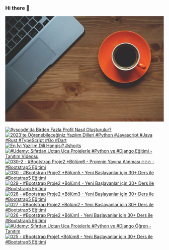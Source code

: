 ### Hi there 👋
![Alt text](img/cup-of-coffee-g9a0169d70_640.jpg)

<!-- BEGIN YOUTUBE-CARDS -->
[![#vscode'da Birden Fazla Profil Nasıl Oluşturulur?](https://ytcards.demolab.com/?id=GwbllU6ONJY&title=%23vscode%27da+Birden+Fazla+Profil+Nas%C4%B1l+Olu%C5%9Fturulur%3F&lang=en&timestamp=1678634587&background_color=%230d1117&title_color=%23ffffff&stats_color=%23dedede&width=250&border_radius=5 "#vscode'da Birden Fazla Profil Nasıl Oluşturulur?")](https://www.youtube.com/watch?v=GwbllU6ONJY)
[![2023'te Öğrenebileceğiniz Yazılım Dilleri #Python #Javascript #Java #Rust #TypeScript #Go #Dart](https://ytcards.demolab.com/?id=rdvud0WObpk&title=2023%27te+%C3%96%C4%9Frenebilece%C4%9Finiz+Yaz%C4%B1l%C4%B1m+Dilleri+%23Python+%23Javascript+%23Java+%23Rust+%23TypeScript+%23Go+%23Dart&lang=en&timestamp=1673957961&background_color=%230d1117&title_color=%23ffffff&stats_color=%23dedede&width=250&border_radius=5 "2023'te Öğrenebileceğiniz Yazılım Dilleri #Python #Javascript #Java #Rust #TypeScript #Go #Dart")](https://www.youtube.com/watch?v=rdvud0WObpk)
[![En İyi Yazılım Dili Hangisi? #shorts](https://ytcards.demolab.com/?id=MvGiiZLgnQw&title=En+%C4%B0yi+Yaz%C4%B1l%C4%B1m+Dili+Hangisi%3F+%23shorts&lang=en&timestamp=1673708221&background_color=%230d1117&title_color=%23ffffff&stats_color=%23dedede&width=250&border_radius=5 "En İyi Yazılım Dili Hangisi? #shorts")](https://www.youtube.com/watch?v=MvGiiZLgnQw)
[![#Udemy: Sıfırdan Uçtan Uca Projelerle #Python ve #Django Eğitimi - Tanıtım Videosu](https://ytcards.demolab.com/?id=NzFODtPghRU&title=%23Udemy%3A+S%C4%B1f%C4%B1rdan+U%C3%A7tan+Uca+Projelerle+%23Python+ve+%23Django+E%C4%9Fitimi+-+Tan%C4%B1t%C4%B1m+Videosu&lang=en&timestamp=1671984010&background_color=%230d1117&title_color=%23ffffff&stats_color=%23dedede&width=250&border_radius=5 "#Udemy: Sıfırdan Uçtan Uca Projelerle #Python ve #Django Eğitimi - Tanıtım Videosu")](https://www.youtube.com/watch?v=NzFODtPghRU)
[![030-2 - #Bootstrap Proje2 *Bölüm6 - Projenin Yayına Alınması 🔥🔥🔥 - #Bootstrap5 Eğitimi](https://ytcards.demolab.com/?id=dX09TBt5StE&title=030-2+-+%23Bootstrap+Proje2+%2AB%C3%B6l%C3%BCm6+-+Projenin+Yay%C4%B1na+Al%C4%B1nmas%C4%B1+%F0%9F%94%A5%F0%9F%94%A5%F0%9F%94%A5+-+%23Bootstrap5+E%C4%9Fitimi&lang=en&timestamp=1671791413&background_color=%230d1117&title_color=%23ffffff&stats_color=%23dedede&width=250&border_radius=5 "030-2 - #Bootstrap Proje2 *Bölüm6 - Projenin Yayına Alınması 🔥🔥🔥 - #Bootstrap5 Eğitimi")](https://www.youtube.com/watch?v=dX09TBt5StE)
[![030 - #Bootstrap Proje2 *Bölüm5 - Yeni Başlayanlar için 30+ Ders ile #Bootstrap5 Eğitimi](https://ytcards.demolab.com/?id=p1cgsqsKAiI&title=030+-+%23Bootstrap+Proje2+%2AB%C3%B6l%C3%BCm5+-+Yeni+Ba%C5%9Flayanlar+i%C3%A7in+30%2B+Ders+ile+%23Bootstrap5+E%C4%9Fitimi&lang=en&timestamp=1671789624&background_color=%230d1117&title_color=%23ffffff&stats_color=%23dedede&width=250&border_radius=5 "030 - #Bootstrap Proje2 *Bölüm5 - Yeni Başlayanlar için 30+ Ders ile #Bootstrap5 Eğitimi")](https://www.youtube.com/watch?v=p1cgsqsKAiI)
[![029 - #Bootstrap Proje2 *Bölüm4 - Yeni Başlayanlar için 30+ Ders ile #Bootstrap5 Eğitimi](https://ytcards.demolab.com/?id=lPele_CfatE&title=029+-+%23Bootstrap+Proje2+%2AB%C3%B6l%C3%BCm4+-+Yeni+Ba%C5%9Flayanlar+i%C3%A7in+30%2B+Ders+ile+%23Bootstrap5+E%C4%9Fitimi&lang=en&timestamp=1671787812&background_color=%230d1117&title_color=%23ffffff&stats_color=%23dedede&width=250&border_radius=5 "029 - #Bootstrap Proje2 *Bölüm4 - Yeni Başlayanlar için 30+ Ders ile #Bootstrap5 Eğitimi")](https://www.youtube.com/watch?v=lPele_CfatE)
[![028 - #Bootstrap Proje2 *Bölüm3 - Yeni Başlayanlar için 30+ Ders ile #Bootstrap5 Eğitimi](https://ytcards.demolab.com/?id=lYFsVn1-z7M&title=028+-+%23Bootstrap+Proje2+%2AB%C3%B6l%C3%BCm3+-+Yeni+Ba%C5%9Flayanlar+i%C3%A7in+30%2B+Ders+ile+%23Bootstrap5+E%C4%9Fitimi&lang=en&timestamp=1671786022&background_color=%230d1117&title_color=%23ffffff&stats_color=%23dedede&width=250&border_radius=5 "028 - #Bootstrap Proje2 *Bölüm3 - Yeni Başlayanlar için 30+ Ders ile #Bootstrap5 Eğitimi")](https://www.youtube.com/watch?v=lYFsVn1-z7M)
[![027 - #Bootstrap Proje2 *Bölüm2 - Yeni Başlayanlar için 30+ Ders ile #Bootstrap5 Eğitimi](https://ytcards.demolab.com/?id=hWHfi0cnmSA&title=027+-+%23Bootstrap+Proje2+%2AB%C3%B6l%C3%BCm2+-+Yeni+Ba%C5%9Flayanlar+i%C3%A7in+30%2B+Ders+ile+%23Bootstrap5+E%C4%9Fitimi&lang=en&timestamp=1671784213&background_color=%230d1117&title_color=%23ffffff&stats_color=%23dedede&width=250&border_radius=5 "027 - #Bootstrap Proje2 *Bölüm2 - Yeni Başlayanlar için 30+ Ders ile #Bootstrap5 Eğitimi")](https://www.youtube.com/watch?v=hWHfi0cnmSA)
[![026 - #Bootstrap Proje2 *Bölüm1 - Yeni Başlayanlar için 30+ Ders ile #Bootstrap5 Eğitimi](https://ytcards.demolab.com/?id=atcJeb8l4gw&title=026+-+%23Bootstrap+Proje2+%2AB%C3%B6l%C3%BCm1+-+Yeni+Ba%C5%9Flayanlar+i%C3%A7in+30%2B+Ders+ile+%23Bootstrap5+E%C4%9Fitimi&lang=en&timestamp=1671782402&background_color=%230d1117&title_color=%23ffffff&stats_color=%23dedede&width=250&border_radius=5 "026 - #Bootstrap Proje2 *Bölüm1 - Yeni Başlayanlar için 30+ Ders ile #Bootstrap5 Eğitimi")](https://www.youtube.com/watch?v=atcJeb8l4gw)
[![#Udemy: Sıfırdan Uçtan Uca Projelerle #Python ve #Django Öğren - Tanıtım](https://ytcards.demolab.com/?id=O094SXrOHTM&title=%23Udemy%3A+S%C4%B1f%C4%B1rdan+U%C3%A7tan+Uca+Projelerle+%23Python+ve+%23Django+%C3%96%C4%9Fren+-+Tan%C4%B1t%C4%B1m&lang=en&timestamp=1670920189&background_color=%230d1117&title_color=%23ffffff&stats_color=%23dedede&width=250&border_radius=5 "#Udemy: Sıfırdan Uçtan Uca Projelerle #Python ve #Django Öğren - Tanıtım")](https://www.youtube.com/watch?v=O094SXrOHTM)
[![025 - #Bootstrap Proje1 *Bölüm8 - Yeni Başlayanlar için 30+ Ders ile #Bootstrap5 Eğitimi](https://ytcards.demolab.com/?id=A-2QACJa9f4&title=025+-+%23Bootstrap+Proje1+%2AB%C3%B6l%C3%BCm8+-+Yeni+Ba%C5%9Flayanlar+i%C3%A7in+30%2B+Ders+ile+%23Bootstrap5+E%C4%9Fitimi&lang=en&timestamp=1669895100&background_color=%230d1117&title_color=%23ffffff&stats_color=%23dedede&width=250&border_radius=5 "025 - #Bootstrap Proje1 *Bölüm8 - Yeni Başlayanlar için 30+ Ders ile #Bootstrap5 Eğitimi")](https://www.youtube.com/watch?v=A-2QACJa9f4)
<!-- END YOUTUBE-CARDS -->


<!--
**hakanyalcinkayadev/hakanyalcinkayadev** is a ✨ _special_ ✨ repository because its `README.md` (this file) appears on your GitHub profile.

Here are some ideas to get you started:

- 🔭 I’m currently working on ...
- 🌱 I’m currently learning ...
- 👯 I’m looking to collaborate on ...
- 🤔 I’m looking for help with ...
- 💬 Ask me about ...
- 📫 How to reach me: ...
- 😄 Pronouns: ...
- ⚡ Fun fact: ...
-->
